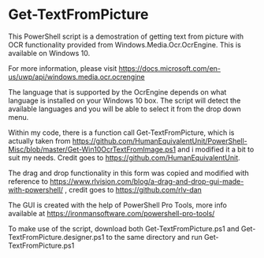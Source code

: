 # Get-TextFromPicture
This PowerShell script is a demostration of getting text from picture with OCR functionality provided from Windows.Media.Ocr.OcrEngine. This is available on Windows 10.

For more information, please visit https://docs.microsoft.com/en-us/uwp/api/windows.media.ocr.ocrengine

The language that is supported by the OcrEngine depends on what language is installed on your Windows 10 box. The script will detect the available languages and you will be able to select it from the drop down menu.

Within my code, there is a function call Get-TextFromPicture, which is actually taken from https://github.com/HumanEquivalentUnit/PowerShell-Misc/blob/master/Get-Win10OcrTextFromImage.ps1 and i modified it a bit to suit my needs. Credit goes to https://github.com/HumanEquivalentUnit.

The drag and drop functionality in this form was copied and modified with reference to https://www.rlvision.com/blog/a-drag-and-drop-gui-made-with-powershell/ , credit goes to https://github.com/rlv-dan

The GUI is created with the help of PowerShell Pro Tools, more info available at https://ironmansoftware.com/powershell-pro-tools/

To make use of the script, download both Get-TextFromPicture.ps1 and Get-TextFromPicture.designer.ps1 to the same directory and run Get-TextFromPicture.ps1
